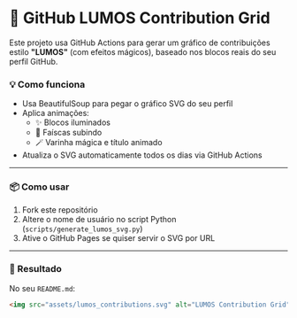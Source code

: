 # 🔮 GitHub LUMOS Contribution Grid

Este projeto usa GitHub Actions para gerar um gráfico de contribuições estilo **"LUMOS"** (com efeitos mágicos), baseado nos blocos reais do seu perfil GitHub.

### 💡 Como funciona

- Usa BeautifulSoup para pegar o gráfico SVG do seu perfil
- Aplica animações:
  - ✨ Blocos iluminados
  - 🌟 Faíscas subindo
  - 🪄 Varinha mágica e título animado
- Atualiza o SVG automaticamente todos os dias via GitHub Actions

---

### 📦 Como usar

1. Fork este repositório
2. Altere o nome de usuário no script Python (`scripts/generate_lumos_svg.py`)
3. Ative o GitHub Pages se quiser servir o SVG por URL

---

### 🧙 Resultado

No seu `README.md`:

```html
<img src="assets/lumos_contributions.svg" alt="LUMOS Contribution Grid" />
```
